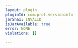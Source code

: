 ```yaml
---
layout: plugin
pluginId: com.prot.versioninfo
jarSha1: INVALID
isJarAvailable: true
error: NONE
violations: []

---
```

